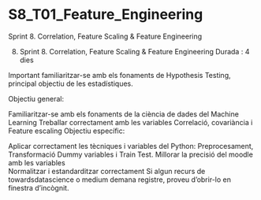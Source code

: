 # S8_T01_Feature_Engineering
Sprint 8. Correlation, Feature Scaling &amp; Feature Engineering

8. Sprint 8. Correlation, Feature Scaling & Feature Engineering
Durada : 4 dies  

Important familiaritzar-se amb els fonaments de Hypothesis Testing, principal objectiu de les estadístiques.

Objectiu general: 

Familiaritzar-se amb els fonaments de la ciència de dades del Machine Learning 
Treballar correctament amb les variables Correlació, covariància i Feature escaling
Objectiu específic: 

Aplicar correctament les tècniques i variables del Python: Preprocesament, Transformació Dummy variables i Train Test. 
Millorar la precisió del moodle amb les variables  
Normalitzar i estandarditzar correctament 
 Si algun recurs de towardsdatascience o medium demana registre, proveu d’obrir-lo en finestra d’incògnit.
